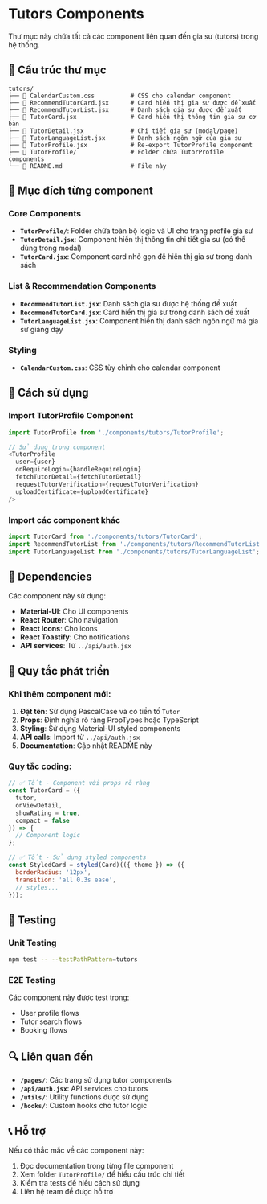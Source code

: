 # Tutors Components

Thư mục này chứa tất cả các component liên quan đến gia sư (tutors) trong hệ thống.

## 📁 Cấu trúc thư mục

```
tutors/
├── 📄 CalendarCustom.css          # CSS cho calendar component
├── 📄 RecommendTutorCard.jsx      # Card hiển thị gia sư được đề xuất
├── 📄 RecommendTutorList.jsx      # Danh sách gia sư được đề xuất
├── 📄 TutorCard.jsx               # Card hiển thị thông tin gia sư cơ bản
├── 📄 TutorDetail.jsx             # Chi tiết gia sư (modal/page)
├── 📄 TutorLanguageList.jsx       # Danh sách ngôn ngữ của gia sư
├── 📄 TutorProfile.jsx            # Re-export TutorProfile component
├── 📁 TutorProfile/               # Folder chứa TutorProfile components
└── 📄 README.md                   # File này
```

## 🎯 Mục đích từng component

### Core Components

- **`TutorProfile/`**: Folder chứa toàn bộ logic và UI cho trang profile gia sư
- **`TutorDetail.jsx`**: Component hiển thị thông tin chi tiết gia sư (có thể dùng trong modal)
- **`TutorCard.jsx`**: Component card nhỏ gọn để hiển thị gia sư trong danh sách

### List & Recommendation Components

- **`RecommendTutorList.jsx`**: Danh sách gia sư được hệ thống đề xuất
- **`RecommendTutorCard.jsx`**: Card hiển thị gia sư trong danh sách đề xuất
- **`TutorLanguageList.jsx`**: Component hiển thị danh sách ngôn ngữ mà gia sư giảng dạy

### Styling

- **`CalendarCustom.css`**: CSS tùy chỉnh cho calendar component

## 🚀 Cách sử dụng

### Import TutorProfile Component

```javascript
import TutorProfile from './components/tutors/TutorProfile';

// Sử dụng trong component
<TutorProfile 
  user={user}
  onRequireLogin={handleRequireLogin}
  fetchTutorDetail={fetchTutorDetail}
  requestTutorVerification={requestTutorVerification}
  uploadCertificate={uploadCertificate}
/>
```

### Import các component khác

```javascript
import TutorCard from './components/tutors/TutorCard';
import RecommendTutorList from './components/tutors/RecommendTutorList';
import TutorLanguageList from './components/tutors/TutorLanguageList';
```

## 🔄 Dependencies

Các component này sử dụng:

- **Material-UI**: Cho UI components
- **React Router**: Cho navigation
- **React Icons**: Cho icons
- **React Toastify**: Cho notifications
- **API services**: Từ `../api/auth.jsx`

## 📝 Quy tắc phát triển

### Khi thêm component mới:

1. **Đặt tên**: Sử dụng PascalCase và có tiền tố `Tutor`
2. **Props**: Định nghĩa rõ ràng PropTypes hoặc TypeScript
3. **Styling**: Sử dụng Material-UI styled components
4. **API calls**: Import từ `../api/auth.jsx`
5. **Documentation**: Cập nhật README này

### Quy tắc coding:

```javascript
// ✅ Tốt - Component với props rõ ràng
const TutorCard = ({ 
  tutor, 
  onViewDetail, 
  showRating = true,
  compact = false 
}) => {
  // Component logic
};

// ✅ Tốt - Sử dụng styled components
const StyledCard = styled(Card)(({ theme }) => ({
  borderRadius: '12px',
  transition: 'all 0.3s ease',
  // styles...
}));
```

## 🧪 Testing

### Unit Testing
```bash
npm test -- --testPathPattern=tutors
```

### E2E Testing
Các component này được test trong:
- User profile flows
- Tutor search flows
- Booking flows

## 🔍 Liên quan đến

- **`/pages/`**: Các trang sử dụng tutor components
- **`/api/auth.jsx`**: API services cho tutors
- **`/utils/`**: Utility functions được sử dụng
- **`/hooks/`**: Custom hooks cho tutor logic

## 📞 Hỗ trợ

Nếu có thắc mắc về các component này:
1. Đọc documentation trong từng file component
2. Xem folder `TutorProfile/` để hiểu cấu trúc chi tiết
3. Kiểm tra tests để hiểu cách sử dụng
4. Liên hệ team để được hỗ trợ
